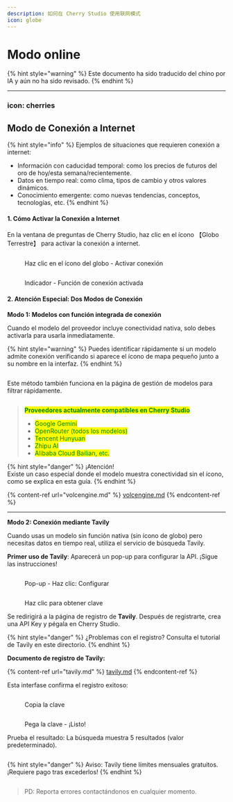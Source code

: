```yaml
---
description: 如何在 Cherry Studio 使用联网模式
icon: globe
---
```


# Modo online

{% hint style="warning" %}
Este documento ha sido traducido del chino por IA y aún no ha sido revisado.
{% endhint %}

***

### icon: cherries

## Modo de Conexión a Internet

{% hint style="info" %}
Ejemplos de situaciones que requieren conexión a internet:

* Información con caducidad temporal: como los precios de futuros del oro de hoy/esta semana/recientemente.
* Datos en tiempo real: como clima, tipos de cambio y otros valores dinámicos.
* Conocimiento emergente: como nuevas tendencias, conceptos, tecnologías, etc.
{% endhint %}

#### 1. Cómo Activar la Conexión a Internet

En la ventana de preguntas de Cherry Studio, haz clic en el ícono 【Globo Terrestre】 para activar la conexión a internet.

<figure><img src="../.gitbook/assets/image (94).png" alt=""><figcaption><p>Haz clic en el ícono del globo - Activar conexión</p></figcaption></figure>

<figure><img src="../.gitbook/assets/image (96).png" alt=""><figcaption><p>Indicador - Función de conexión activada</p></figcaption></figure>

#### 2. Atención Especial: Dos Modos de Conexión

**Modo 1: Modelos con función integrada de conexión**

Cuando el modelo del proveedor incluye conectividad nativa, solo debes activarla para usarla inmediatamente.

{% hint style="warning" %}
Puedes identificar rápidamente si un modelo admite conexión verificando si aparece el ícono de mapa pequeño junto a su nombre en la interfaz.
{% endhint %}

<figure><img src="../.gitbook/assets/image (100).png" alt=""><figcaption></figcaption></figure>

Este método también funciona en la página de gestión de modelos para filtrar rápidamente.

<figure><img src="../.gitbook/assets/image (101).png" alt=""><figcaption></figcaption></figure>

> <mark style="color:green;">**Proveedores actualmente compatibles en Cherry Studio**</mark>
>
> * <mark style="color:green;">Google Gemini</mark>
> * <mark style="color:green;">OpenRouter (todos los modelos)</mark>
> * <mark style="color:green;">Tencent Hunyuan</mark>
> * <mark style="color:green;">Zhipu AI</mark>
> * <mark style="color:green;">Alibaba Cloud Bailian, etc.</mark>

{% hint style="danger" %}
¡Atención!\
Existe un caso especial donde el modelo muestra conectividad sin el ícono, como se explica en esta guía.
{% endhint %}

{% content-ref url="volcengine.md" %}
[volcengine.md](volcengine.md)
{% endcontent-ref %}

***

**Modo 2: Conexión mediante Tavily**

Cuando usas un modelo sin función nativa (sin ícono de globo) pero necesitas datos en tiempo real, utiliza el servicio de búsqueda Tavily.

**Primer uso de Tavily**: Aparecerá un pop-up para configurar la API. ¡Sigue las instrucciones!

<figure><img src="../.gitbook/assets/image (102).png" alt=""><figcaption><p>Pop-up - Haz clic: Configurar</p></figcaption></figure>

<figure><img src="../.gitbook/assets/image (104).png" alt=""><figcaption><p>Haz clic para obtener clave</p></figcaption></figure>

Se redirigirá a la página de registro de **Tavily**. Después de registrarte, crea una API Key y pégala en Cherry Studio.

{% hint style="danger" %}
¿Problemas con el registro? Consulta el tutorial de Tavily en este directorio.
{% endhint %}

**Documento de registro de Tavily:**

{% content-ref url="tavily.md" %}
[tavily.md](tavily.md)
{% endcontent-ref %}

Esta interfase confirma el registro exitoso:

<figure><img src="../.gitbook/assets/image (105).png" alt=""><figcaption><p>Copia la clave</p></figcaption></figure>

<figure><img src="../.gitbook/assets/image (108).png" alt=""><figcaption><p>Pega la clave - ¡Listo!</p></figcaption></figure>

Prueba el resultado: La búsqueda muestra 5 resultados (valor predeterminado).

<figure><img src="../.gitbook/assets/image (107).png" alt=""><figcaption></figcaption></figure>

{% hint style="danger" %}
Aviso: Tavily tiene límites mensuales gratuitos. ¡Requiere pago tras excederlos!
{% endhint %}

<figure><img src="../.gitbook/assets/image (106).png" alt=""><figcaption></figcaption></figure>

> PD: Reporta errores contactándonos en cualquier momento.
